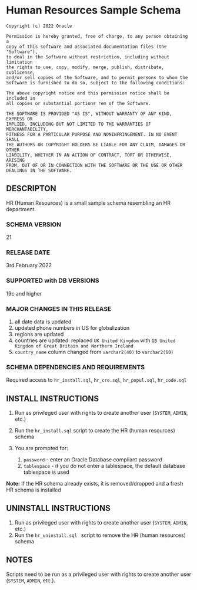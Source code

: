 # Human Resources Sample Schema


```
Copyright (c) 2022 Oracle

Permission is hereby granted, free of charge, to any person obtaining a
copy of this software and associated documentation files (the "Software"),
to deal in the Software without restriction, including without limitation
the rights to use, copy, modify, merge, publish, distribute, sublicense,
and/or sell copies of the Software, and to permit persons to whom the
Software is furnished to do so, subject to the following conditions:

The above copyright notice and this permission notice shall be included in
all copies or substantial portions rem of the Software.

THE SOFTWARE IS PROVIDED "AS IS", WITHOUT WARRANTY OF ANY KIND, EXPRESS OR
IMPLIED, INCLUDING BUT NOT LIMITED TO THE WARRANTIES OF MERCHANTABILITY,
FITNESS FOR A PARTICULAR PURPOSE AND NONINFRINGEMENT. IN NO EVENT SHALL
THE AUTHORS OR COPYRIGHT HOLDERS BE LIABLE FOR ANY CLAIM, DAMAGES OR OTHER
LIABILITY, WHETHER IN AN ACTION OF CONTRACT, TORT OR OTHERWISE, ARISING 
FROM, OUT OF OR IN CONNECTION WITH THE SOFTWARE OR THE USE OR OTHER 
DEALINGS IN THE SOFTWARE.
```

## DESCRIPTON

HR (Human Resources) is a small sample schema resembling an HR department.

### SCHEMA VERSION

21

### RELEASE DATE

3rd February 2022

### SUPPORTED with DB VERSIONS

19c and higher

### MAJOR CHANGES IN THIS RELEASE

1. all date data is updated
2. updated phone numbers in US for globalization
3. regions are updated
4. countries are updated: replaced `UK United Kingdom` with `GB United Kingdom of Great Britain and Northern Ireland`
5. `country_name` column changed from `varchar2(40)` to `varchar2(60) `

### SCHEMA DEPENDENCIES AND REQUIREMENTS
 Required access to `hr_install.sql`, `hr_cre.sql`, `hr_popul.sql`, `hr_code.sql`

## INSTALL INSTRUCTIONS
1. Run as privileged user with rights to create another user (`SYSTEM`, `ADMIN`, etc.)
2. Run the `hr_install.sql` script to create the HR (human resources) schema
3. You are prompted for:

    1. `password` - enter an Oracle Database compliant password
    2. `tablespace` - if you do not enter a tablespace, the default database tablespace is used

**Note:** If the HR schema already exists, it is removed/dropped and 
        a fresh HR schema is installed

## UNINSTALL INSTRUCTIONS

1. Run as privileged user with rights to create another user (`SYSTEM`, `ADMIN`, etc.)
2. Run the `hr_uninstall.sql ` script to remove the HR (human resources) schema

## NOTES
Scripts need to be run as a privileged user with rights to create another user (`SYSTEM`, `ADMIN`, etc.).

